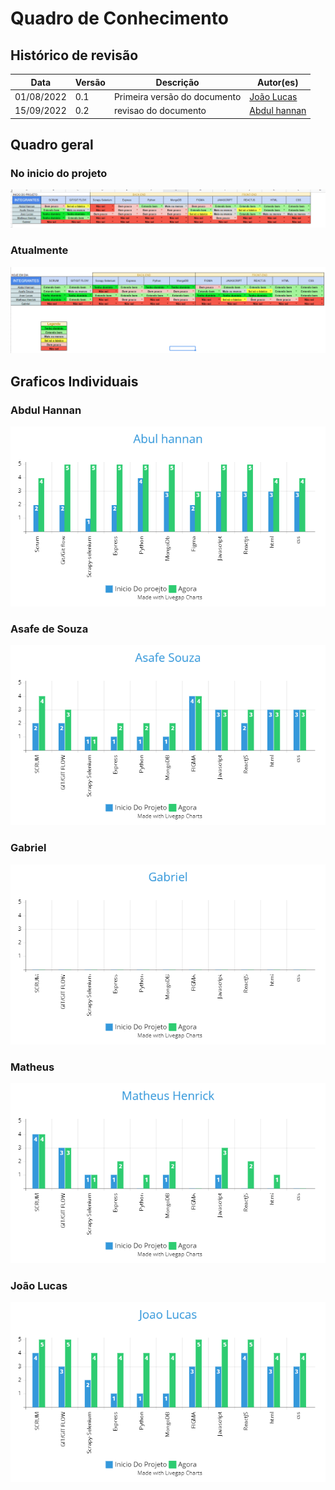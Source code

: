 # Quadro de Conhecimento

## Histórico de revisão

| Data       | Versão | Descrição                      | Autor(es)                                                  |
| ---------- | ------ | ------------------------------ | ---------------------------------------------------------- |
| 01/08/2022 | 0.1    | Primeira versão do documento | [João Lucas](https://github.com/HacKairos) |
| 15/09/2022 | 0.2    | revisao do documento | [Abdul hannan](https://github.com/hannanhunny01) |

## Quadro geral

### No inicio do projeto 

![Quadro Inicial](../assets/images/quadroDeConhecimentoInicialNovo.png)

### Atualmente

![Quadro Final](../assets/images/QuadroDeConhecimentoAgoraNovo.png)

## Graficos Individuais

### Abdul Hannan
![Abdul](../assets/images/AbulhannanNovo_.png)

### Asafe de Souza
![Asafe](../assets/images/AsafeSouzaNovo_.png)

### Gabriel
![Gabriel](../assets/images/GabrielNovo.png)

### Matheus
![Matheus](../assets/images/MatheusHenrickNovo_.png)
### João Lucas
![Joao](../assets/images/JoaoLucasNovo_.png)

